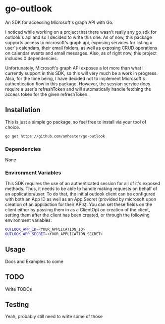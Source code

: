 # go-outlook

An SDK for accessing Microsoft's graph API with Go.

I noticed while working on a project that there wasn't really any go sdk for outlook's api and so I decided to write this one. As of now, this package supports access to microsoft's graph api, exposing services for listing a user's calendars, their email folders, as well as exposing CRUD operations on calendar events and email messages. Also, as of right now, this project includes 0 dependencies.

Unfortunately, Microsoft's graph API exposes a lot more than what I currently support in this SDK, so this will very much be a work in progress. Also, for the time being, I have decided not to implement Microsoft's authentication flow in this package. However, the session service does require a user's refreshToken and will automatically handle fetching the access token for the given refreshToken.

## Installation

This is just a simple go package, so feel free to install via your tool of choice.

```bash
go get https://github.com/amhester/go-outlook
```

### Dependencies

None

### Environment Variables

This SDK requires the use of an authenticated session for all of it's exposed methods. Thus, it needs to be able to handle making requests on behalf of an application/user. To do that, the initial outlook client can be configured with both an App ID as well as an App Secret (provided by microsoft upon creation of an appliaction for their APIs). You can set these fields on the client either by passing them in as a ClientOpt on creation of the client, setting them after the client has been created, or through the following environment variables:

```bash
OUTLOOK_APP_ID=<YOUR_APPLICATION_ID>
OUTLOOK_APP_SECRET=<YOUR_APPLICATION_SECRET>
```

## Usage

Docs and Examples to come

## TODO

Write TODOs

## Testing

Yeah, probably still need to write some of those
